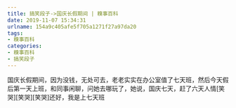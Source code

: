 ```yaml
---
title: 搞笑段子->国庆长假期间 | 糗事百科
date: 2019-11-07 15:34:31
urlname: 154a9c405afe5f705a1271f27a97da20
tags: 
- 糗事百科
categories:
- 糗事百科
- 搞笑段子
---
```

国庆长假期间，因为没钱，无处可去，老老实实在办公室值了七天班，然后今天假后第一天上班，和同事闲聊，问她去哪玩了，她说，国庆七天，赶了六天人情[笑哭][笑哭][笑哭]还好，我是上七天班


